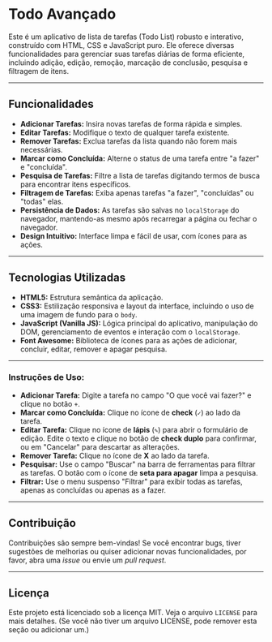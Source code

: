 # Todo Avançado

Este é um aplicativo de lista de tarefas (Todo List) robusto e interativo, construído com HTML, CSS e JavaScript puro. Ele oferece diversas funcionalidades para gerenciar suas tarefas diárias de forma eficiente, incluindo adição, edição, remoção, marcação de conclusão, pesquisa e filtragem de itens.

---

## Funcionalidades

* **Adicionar Tarefas:** Insira novas tarefas de forma rápida e simples.
* **Editar Tarefas:** Modifique o texto de qualquer tarefa existente.
* **Remover Tarefas:** Exclua tarefas da lista quando não forem mais necessárias.
* **Marcar como Concluída:** Alterne o status de uma tarefa entre "a fazer" e "concluída".
* **Pesquisa de Tarefas:** Filtre a lista de tarefas digitando termos de busca para encontrar itens específicos.
* **Filtragem de Tarefas:** Exiba apenas tarefas "a fazer", "concluídas" ou "todas" elas.
* **Persistência de Dados:** As tarefas são salvas no `localStorage` do navegador, mantendo-as mesmo após recarregar a página ou fechar o navegador.
* **Design Intuitivo:** Interface limpa e fácil de usar, com ícones para as ações.

---

## Tecnologias Utilizadas

* **HTML5:** Estrutura semântica da aplicação.
* **CSS3:** Estilização responsiva e layout da interface, incluindo o uso de uma imagem de fundo para o `body`.
* **JavaScript (Vanilla JS):** Lógica principal do aplicativo, manipulação do DOM, gerenciamento de eventos e interação com o `localStorage`.
* **Font Awesome:** Biblioteca de ícones para as ações de adicionar, concluir, editar, remover e apagar pesquisa.

---

### Instruções de Uso:

* **Adicionar Tarefa:** Digite a tarefa no campo "O que você vai fazer?" e clique no botão `+`.
* **Marcar como Concluída:** Clique no ícone de **check** (`✓`) ao lado da tarefa.
* **Editar Tarefa:** Clique no ícone de **lápis** (`✎`) para abrir o formulário de edição. Edite o texto e clique no botão de **check duplo** para confirmar, ou em "Cancelar" para descartar as alterações.
* **Remover Tarefa:** Clique no ícone de **X** ao lado da tarefa.
* **Pesquisar:** Use o campo "Buscar" na barra de ferramentas para filtrar as tarefas. O botão com o ícone de **seta para apagar** limpa a pesquisa.
* **Filtrar:** Use o menu suspenso "Filtrar" para exibir todas as tarefas, apenas as concluídas ou apenas as a fazer.

---

## Contribuição

Contribuições são sempre bem-vindas! Se você encontrar bugs, tiver sugestões de melhorias ou quiser adicionar novas funcionalidades, por favor, abra uma *issue* ou envie um *pull request*.

---

## Licença

Este projeto está licenciado sob a licença MIT. Veja o arquivo `LICENSE` para mais detalhes. (Se você não tiver um arquivo LICENSE, pode remover esta seção ou adicionar um.)
